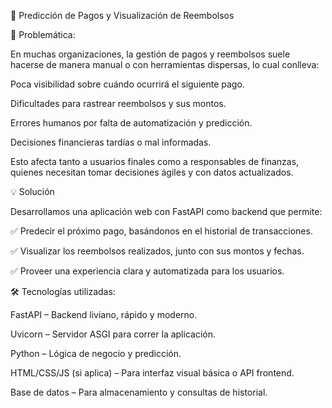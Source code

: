 🧠 Predicción de Pagos y Visualización de Reembolsos

📌 Problemática:

En muchas organizaciones, la gestión de pagos y reembolsos suele hacerse de manera manual o con herramientas dispersas, lo cual conlleva:

Poca visibilidad sobre cuándo ocurrirá el siguiente pago.

Dificultades para rastrear reembolsos y sus montos.

Errores humanos por falta de automatización y predicción.

Decisiones financieras tardías o mal informadas.

Esto afecta tanto a usuarios finales como a responsables de finanzas, quienes necesitan tomar decisiones ágiles y con datos actualizados.

💡 Solución

Desarrollamos una aplicación web con FastAPI como backend que permite:

✅ Predecir el próximo pago, basándonos en el historial de transacciones.

✅ Visualizar los reembolsos realizados, junto con sus montos y fechas.

✅ Proveer una experiencia clara y automatizada para los usuarios.


🛠️ Tecnologías utilizadas:

FastAPI – Backend liviano, rápido y moderno.

Uvicorn – Servidor ASGI para correr la aplicación.

Python – Lógica de negocio y predicción.

HTML/CSS/JS (si aplica) – Para interfaz visual básica o API frontend.

Base de datos – Para almacenamiento y consultas de historial.
